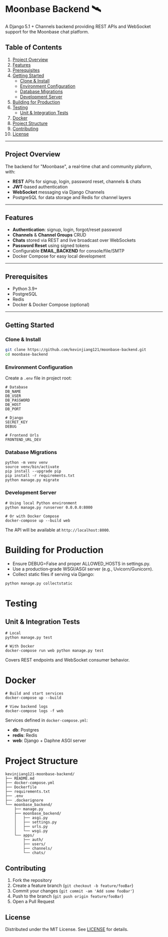 # Moonbase Backend 🛰️

A Django 5.1 + Channels backend providing REST APIs and WebSocket support for the Moonbase chat platform.

## Table of Contents

1. [Project Overview](#project-overview)  
2. [Features](#features)  
3. [Prerequisites](#prerequisites)  
4. [Getting Started](#getting-started)  
   - [Clone & Install](#clone--install)  
   - [Environment Configuration](#environment-configuration)  
   - [Database Migrations](#database-migrations)  
   - [Development Server](#development-server)  
5. [Building for Production](#building-for-production)  
6. [Testing](#testing)  
   - [Unit & Integration Tests](#unit--integration-tests)  
7. [Docker](#docker)  
8. [Project Structure](#project-structure)  
9. [Contributing](#contributing)  
10. [License](#license)  

---

## Project Overview

The backend for "Moonbase", a real‑time chat and community plaform, with:

- **REST** APIs for signup, login, password reset, channels & chats  
- **JWT**‑based authentication  
- **WebSocket** messaging via Django Channels  
- PostgreSQL for data storage and Redis for channel layers  

---

## Features

- **Authentication**: signup, login, forgot/reset password  
- **Channels** & **Channel Groups** CRUD  
- **Chats** stored via REST and live broadcast over WebSockets  
- **Password Reset** using signed tokens  
- Configurable **EMAIL_BACKEND** for console/file/SMTP  
- Docker Compose for easy local development  

---

## Prerequisites

- Python 3.9+  
- PostgreSQL  
- Redis  
- Docker & Docker Compose (optional)  

---

## Getting Started

### Clone & Install

```bash
git clone https://github.com/kevinjiang121/moonbase-backend.git
cd moonbase-backend
```

### Environment Configuration

Create a `.env` file in project root:

```
# Database
DB_NAME
DB_USER
DB_PASSWORD
DB_HOST
DB_PORT

# Django
SECRET_KEY
DEBUG

# Frontend Urls
FRONTEND_URL_DEV
```

### Database Migrations

```
python -m venv venv
source venv/bin/activate
pip install --upgrade pip
pip install -r requirements.txt
python manage.py migrate
```

### Development Server
```
# Using local Python environment
python manage.py runserver 0.0.0.0:8000

# Or with Docker Compose
docker-compose up --build web
```

The API will be available at `http://localhost:8000`.

# Building for Production

- Ensure DEBUG=False and proper ALLOWED_HOSTS in settings.py.
- Use a production‑grade WSGI/ASGI server (e.g., Uvicorn/Gunicorn).
- Collect static files if serving via Django:

```
python manage.py collectstatic
```

# Testing

## Unit & Integration Tests

```
# Local
python manage.py test

# With Docker
docker-compose run web python manage.py test
```

Covers REST endpoints and WebSocket consumer behavior.

# Docker

```
# Build and start services
docker-compose up --build

# View backend logs
docker-compose logs -f web
```

Services defined in `docker-compose.yml`:
- **db**: Postgres
- **redis**: Redis
- **web**: Django + Daphne ASGI server

# Project Structure
```
kevinjiang121-moonbase-backend/
├── README.md
├── docker-compose.yml
├── Dockerfile
├── requirements.txt
├── .env
├── .dockerignore
└── moonbase_backend/
    ├── manage.py
    ├── moonbase_backend/
    │   ├── asgi.py
    │   ├── settings.py
    │   ├── urls.py
    │   └── wsgi.py
    └── apps/
        ├── auth/
        ├── users/
        ├── channels/
        └── chats/
```

## Contributing

1. Fork the repository
2. Create a feature branch (`git checkout -b feature/fooBar`)
3. Commit your changes (`git commit -am 'Add some fooBar'`)
4. Push to the branch (`git push origin feature/fooBar`)
5. Open a Pull Request

## License

Distributed under the MIT License. See [LICENSE](LICENSE) for details.
